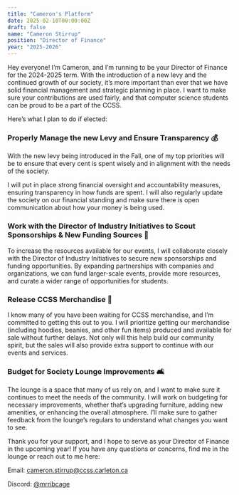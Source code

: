 ```yaml
---
title: "Cameron's Platform"
date: 2025-02-10T00:00:00Z
draft: false
name: "Cameron Stirrup"
position: "Director of Finance"
year: "2025-2026"
---
```


Hey everyone! I’m Cameron, and I’m running to be your Director of Finance for the 2024-2025 term. With the introduction of a new levy and the continued growth of our society, it’s more important than ever that we have solid financial management and strategic planning in place. I want to make sure your contributions are used fairly, and that computer science students can be proud to be a part of the CCSS.

Here’s what I plan to do if elected:

### Properly Manage the new Levy and Ensure Transparency 💰
With the new levy being introduced in the Fall, one of my top priorities will be to ensure that every cent is spent wisely and in alignment with the needs of the society.

I will put in place strong financial oversight and accountability measures, ensuring transparency in how funds are spent.
I will also regularly update the society on our financial standing and make sure there is open communication about how your money is being used.

### Work with the Director of Industry Initiatives to Scout Sponsorships & New Funding Sources 🤝
To increase the resources available for our events, I will collaborate closely with the Director of Industry Initiatives to secure new sponsorships and funding opportunities. By expanding partnerships with companies and organizations, we can fund larger-scale events, provide more resources, and curate a wider range of opportunities for students.

### Release CCSS Merchandise 🎽
I know many of you have been waiting for CCSS merchandise, and I’m committed to getting this out to you. I will prioritize getting our merchandise (including hoodies, beanies, and other fun items) produced and available for sale without further delays. Not only will this help build our community spirit, but the sales will also provide extra support to continue with our events and services.

### Budget for Society Lounge Improvements 🛋️
The lounge is a space that many of us rely on, and I want to make sure it continues to meet the needs of the community.
I will work on budgeting for necessary improvements, whether that’s upgrading furniture, adding new amenities, or enhancing the overall atmosphere. I’ll make sure to gather feedback from the lounge’s regulars to understand what changes you want to see.

Thank you for your support, and I hope to serve as your Director of Finance in the upcoming year! If you have any questions or concerns, find me in the lounge or reach out to me here:

Email: [cameron.stirrup@ccss.carleton.ca](mailto:cameron.stirrup@ccss.carleton.ca)

Discord: [@mrribcage](discord://-/users/142782738615762944)
